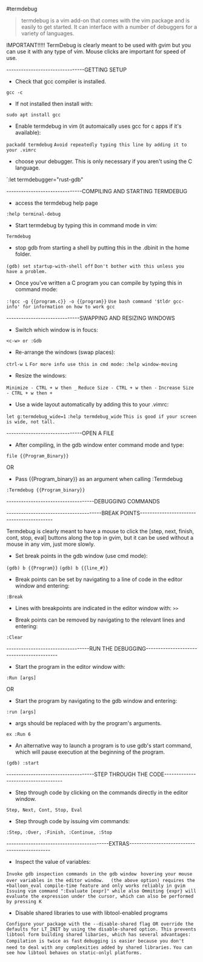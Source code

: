 #termdebug

> termdebug is a vim add-on that comes with the vim package and is easily to get started. It can interface with a number of debuggers for a variety of languages.

IMPORTANT!!!!! TermDebug is clearly meant to be used with gvim but you can use it with any type of vim. Mouse clicks are important for speed of use.


--------------------------------GETTING SETUP

- Check that gcc compiler is installed.

`gcc -c`

- If not installed then install with:

`sudo apt install gcc`

- Enable termdebug in vim (it automaically uses gcc for c apps if it's available):

`packadd termdebug`
`Avoid repeatedly typing this line by adding it to your .vimrc`

- choose your debugger. This is only necessary if you aren't using the C language.

`:let termdebugger="rust-gdb"

-------------------------------COMPILING AND STARTING TERMDEBUG

- access the termdebug help page

`:help terminal-debug`

- Start termdebug by typing this in command mode in vim:

`Termdebug`

- stop gdb from starting a shell by putting this in the .dbinit in the home folder.

`(gdb) set startup-with-shell off`
`Don't bother with this unless you have a problem.`

- Once you've written a C program you can compile by typing this in command mode:

`:!gcc -g {{program.c}} -o {{program}}`
`Use bash command '$tldr gcc-info' for information on how to work gcc`

------------------------------SWAPPING AND RESIZING WINDOWS

- Switch which window is in foucs:

`<c-w> or :Gdb`

- Re-arrange the windows (swap places):

`ctrl-w L`
`For more info use this in cmd mode:`
`:help window-moving`

- Resize the windows:

`Minimize - CTRL + w then _`
`Reduce Size - CTRL + w then -`
`Increase Size - CTRL + w then +`

- Use a wide layout automatically by adding this to your .vimrc:

`let g:termdebug_wide=1`
`:help termdebug_wide`
`This is good if your screen is wide, not tall.`

-------------------------------OPEN A FILE

- After compiling, in the gdb window enter command mode and type:

`file {{Program_Binary}}`

OR

- Pass {{Program_binary}} as an argument when calling :Termdebug

`:Termdebug {{Program_binary}}`


------------------------------------DEBUGGING COMMANDS


---------------------------------------BREAK POINTS------------------------------------------

Termdebug is clearly meant to have a mouse to click the [step, next, finish, cont, stop, eval] buttons along the top in gvim, but it can be used without a mouse in any vim, just more slowly.

- Set break points in the gdb window (use cmd mode):

`(gdb) b {{Program}}`
`(gdb) b {{line_#}}`



- Break points can be set by navigating to a line of code in the editor window and entering:

`:Break`

- Lines with breakpoints are indicated in the editor window with:
`>>`

- Break points can be removed by navigating to the relevant lines and entering:

`:Clear`


----------------------------------RUN THE DEBUGGING------------------------------------------

- Start the program in the editor window with:

`:Run [args]`

OR

- Start the program by navigating to the gdb window and entering:

`:run [args]`

- args should be replaced with by the program's arguments.

`ex :Run 6`

- An alternative way to launch a program is to use gdb's start command, which will pause execution at the beginning of the program.

`(gdb) :start`


------------------------------------STEP THROUGH THE CODE------------------------------------

- Step through code by clicking on the commands directly in the editor window.

`Step, Next, Cont, Stop, Eval`

- Step through code by issuing vim commands:

`:Step, :Over, :Finish, :Continue, :Stop`


------------------------------------------EXTRAS---------------------------------------------

- Inspect the value of variables:

`Invoke gdb inspection commands in the gdb window`
` hovering your mouse over variables in the editor window.`
`  (the above option) requires the +balloon_eval compile-time feature and only works reliably in gvim`
`Issuing vim command ":Evaluate [expr]" while also Ommiting {expr} will evaluate the expression under the cursor, which can also be performed by pressing K`


- Disable shared libraries to use with libtool-enabled programs

`Configure your package with the --disable-shared flag OR override the defaults for LT_INIT by using the disable-shared option. This prevents libtool form building shared libaries, which has several advantages:`
`Compilation is twice as fast`
`debugging is easier because you don't need to deal with any complexities added by shared libraries.`
`You can see how libtool behaves on static-onlyl platforms.`

